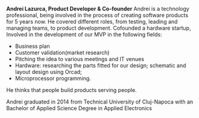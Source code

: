 **Andrei Lazurca, Product Developer & Co-founder** Andrei is a technology professional, being involved in the process of creating software products for 5 years now. He covered different roles, from testing, leading and managing teams, to product development. 
Cofounded a hardware startup, Involved in the development of our MVP in the following fields:
- Business plan
- Customer validation(market research)
- Pitching the idea to various meetings and IT venues 
- Hardware: researching the parts fitted for our design; schematic and layout design using Orcad; 
- Microprocessor programming.

He thinks that people build products serving people. 

Andrei graduated in 2014 from Technical University of Cluj-Napoca with an Bachelor of Applied Science Degree in Applied Electronics